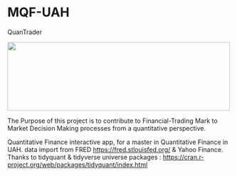 # MQF-UAH

QuanTrader

<img src="https://rstudio.com/wp-content/uploads/2018/10/RStudio-Logo-White.png" width="500" height="155">

The Purpose of this project is to contribute to Financial-Trading Mark to Market Decision Making processes from a quantitative perspective. 


Quantitative Finance interactive app, for a master in Quantitative Finance in UAH.
data import from FRED https://fred.stlouisfed.org/  &   Yahoo Finance.
Thanks to tidyquant & tidyverse universe packages : https://cran.r-project.org/web/packages/tidyquant/index.html

